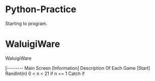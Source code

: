 # Python-Practice
Starting to program.


# WaluigiWare
WaluigiWare

[--------	Main Screen 
[Information]
	Description Of Each Game
[Start]
	RandInt(n) 0 < n < 21
if n == 1 
	Catch
if 

	
